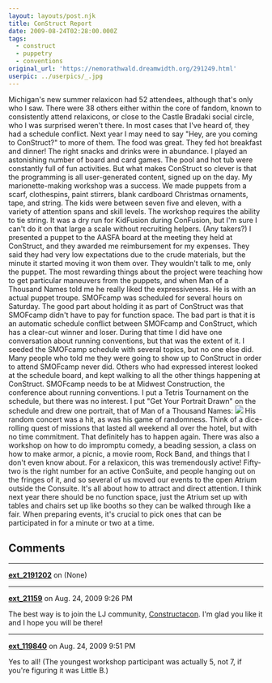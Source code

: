 ```yaml
---
layout: layouts/post.njk
title: ConStruct Report
date: 2009-08-24T02:28:00.000Z
tags:
  - construct
  - puppetry
  - conventions
original_url: 'https://nemorathwald.dreamwidth.org/291249.html'
userpic: ../userpics/_.jpg
---
```

Michigan's new summer relaxicon had 52 attendees, although that's only who I saw. There were 38 others either within the core of fandom, known to consistently attend relaxicons, or close to the Castle Bradaki social circle, who I was surprised weren't there. In most cases that I've heard of, they had a schedule conflict. Next year I may need to say "Hey, are you coming to ConStruct?" to more of them. The food was great. They fed hot breakfast and dinner! The right snacks and drinks were in abundance. I played an astonishing number of board and card games. The pool and hot tub were constantly full of fun activities. But what makes ConStruct so clever is that the programming is all user-generated content, signed up on the day. My marionette-making workshop was a success. We made puppets from a scarf, clothespins, paint stirrers, blank cardboard Christmas ornaments, tape, and string. The kids were between seven five and eleven, with a variety of attention spans and skill levels. The workshop requires the ability to tie string. It was a dry run for KidFusion during ConFusion, but I'm sure I can't do it on that large a scale without recruiting helpers. (Any takers?) I presented a puppet to the AASFA board at the meeting they held at ConStruct, and they awarded me reimbursement for my expenses. They said they had very low expectations due to the crude materials, but the minute it started moving it won them over. They wouldn't talk to me, only the puppet. The most rewarding things about the project were teaching how to get particular maneuvers from the puppets, and when Man of a Thousand Names told me he really liked the expressiveness. He is with an actual puppet troupe. SMOFcamp was scheduled for several hours on Saturday. The good part about holding it as part of ConStruct was that SMOFcamp didn't have to pay for function space. The bad part is that it is an automatic schedule conflict between SMOFcamp and ConStruct, which has a clear-cut winner and loser. During that time I did have one conversation about running conventions, but that was the extent of it. I seeded the SMOFcamp schedule with several topics, but no one else did. Many people who told me they were going to show up to ConStruct in order to attend SMOFcamp never did. Others who had expressed interest looked at the schedule board, and kept walking to all the other things happening at ConStruct. SMOFcamp needs to be at Midwest Construction, the conference about running conventions. I put a Tetris Tournament on the schedule, but there was no interest. I put "Get Your Portrait Drawn" on the schedule and drew one portrait, that of Man of a Thousand Names: ![](http://lh6.ggpht.com/_ENXtTKU9j1A/SpIASOK_InI/AAAAAAAAHDM/uMGSQkB6dOk/s400/MOATN.png) His random concert was a hit, as was his game of randomness. Think of a dice-rolling quest of missions that lasted all weekend all over the hotel, but with no time commitment. That definitely has to happen again. There was also a workshop on how to do impromptu comedy, a beading session, a class on how to make armor, a picnic, a movie room, Rock Band, and things that I don't even know about. For a relaxicon, this was tremendously active! Fifty-two is the right number for an active ConSuite, and people hanging out on the fringes of it, and so several of us moved our events to the open Atrium outside the Consuite. It's all about how to attract and direct attention. I think next year there should be no function space, just the Atrium set up with tables and chairs set up like booths so they can be walked through like a fair. When preparing events, it's crucial to pick ones that can be participated in for a minute or two at a time.

## Comments

---

**[ext_2191202](https://www.dreamwidth.org/users/ext_2191202)** on (None)



---

**[ext_21159](https://www.dreamwidth.org/users/ext_21159)** on Aug. 24, 2009 9:26 PM

The best way is to join the LJ community, [Constructacon](http://community.livejournal.com/constructacon/profile). I'm glad you like it and I hope you will be there!

---

**[ext_119840](https://www.dreamwidth.org/users/ext_119840)** on Aug. 24, 2009 9:51 PM

Yes to all! (The youngest workshop participant was actually 5, not 7, if you're figuring it was Little B.)
